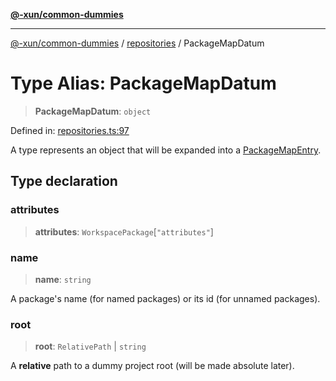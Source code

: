 [**@-xun/common-dummies**](../../README.md)

***

[@-xun/common-dummies](../../README.md) / [repositories](../README.md) / PackageMapDatum

# Type Alias: PackageMapDatum

> **PackageMapDatum**: `object`

Defined in: [repositories.ts:97](https://github.com/Xunnamius/test-utils/blob/5ff40c77a98ed0a1d0df44772fe12318f1efb439/packages/common-dummies/src/repositories.ts#L97)

A type represents an object that will be expanded into a
[PackageMapEntry](PackageMapEntry.md).

## Type declaration

### attributes

> **attributes**: `WorkspacePackage`\[`"attributes"`\]

### name

> **name**: `string`

A package's name (for named packages) or its id (for unnamed packages).

### root

> **root**: `RelativePath` \| `string`

A **relative** path to a dummy project root (will be made absolute later).
